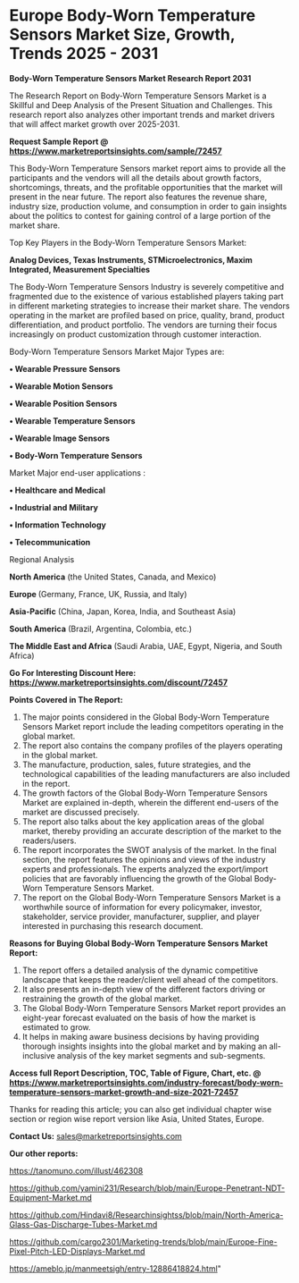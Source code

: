 # Europe Body-Worn Temperature Sensors Market Size, Growth, Trends 2025 - 2031

<strong>Body-Worn Temperature Sensors Market Research Report 2031</strong>

The Research Report on Body-Worn Temperature Sensors Market is a Skillful and Deep Analysis of the Present Situation and Challenges. This research report also analyzes other important trends and market drivers that will affect market growth over 2025-2031.

<strong>Request Sample Report @ <a href=https://www.marketreportsinsights.com/sample/72457>https://www.marketreportsinsights.com/sample/72457</a></strong>

This Body-Worn Temperature Sensors market report aims to provide all the participants and the vendors will all the details about growth factors, shortcomings, threats, and the profitable opportunities that the market will present in the near future. The report also features the revenue share, industry size, production volume, and consumption in order to gain insights about the politics to contest for gaining control of a large portion of the market share.

Top Key Players in the Body-Worn Temperature Sensors Market:

<strong>Analog Devices, Texas Instruments, STMicroelectronics, Maxim Integrated, Measurement Specialties</strong>

The Body-Worn Temperature Sensors Industry is severely competitive and fragmented due to the existence of various established players taking part in different marketing strategies to increase their market share. The vendors operating in the market are profiled based on price, quality, brand, product differentiation, and product portfolio. The vendors are turning their focus increasingly on product customization through customer interaction.

Body-Worn Temperature Sensors Market Major Types are:

<strong>• Wearable Pressure Sensors

• Wearable Motion Sensors

• Wearable Position Sensors

• Wearable Temperature Sensors

• Wearable Image Sensors

• Body-Worn Temperature Sensors</strong>

Market Major end-user applications :

<strong>• Healthcare and Medical

• Industrial and Military

• Information Technology

• Telecommunication</strong>

Regional Analysis

</u><strong><b>North America</b></strong> (the United States, Canada, and Mexico)

<strong><b>Europe </b></strong>(Germany, France, UK, Russia, and Italy)

<strong><b>Asia-Pacific</b></strong> (China, Japan, Korea, India, and Southeast Asia)

<strong><b>South America</b></strong> (Brazil, Argentina, Colombia, etc.)

<strong><b>The Middle East and Africa</b></strong> (Saudi Arabia, UAE, Egypt, Nigeria, and South Africa)

<strong>Go For Interesting Discount Here: <a href=https://www.marketreportsinsights.com/discount/72457>https://www.marketreportsinsights.com/discount/72457</a></strong>

<strong>Points Covered in The Report:</strong>
<ol>
  <li>The major points considered in the Global Body-Worn Temperature Sensors Market report include the leading competitors operating in the global market.</li>
  <li>The report also contains the company profiles of the players operating in the global market.</li>
  <li>The manufacture, production, sales, future strategies, and the technological capabilities of the leading manufacturers are also included in the report.</li>
  <li>The growth factors of the Global Body-Worn Temperature Sensors Market are explained in-depth, wherein the different end-users of the market are discussed precisely.</li>
  <li>The report also talks about the key application areas of the global market, thereby providing an accurate description of the market to the readers/users.</li>
  <li>The report incorporates the SWOT analysis of the market. In the final section, the report features the opinions and views of the industry experts and professionals. The experts analyzed the export/import policies that are favorably influencing the growth of the Global Body-Worn Temperature Sensors Market.</li>
  <li>The report on the Global Body-Worn Temperature Sensors Market is a worthwhile source of information for every policymaker, investor, stakeholder, service provider, manufacturer, supplier, and player interested in purchasing this research document.</li>
</ol>
<strong>Reasons for Buying Global Body-Worn Temperature Sensors Market Report:</strong>

<ol>
  <li>The report offers a detailed analysis of the dynamic competitive landscape that keeps the reader/client well ahead of the competitors.</li>
  <li>It also presents an in-depth view of the different factors driving or restraining the growth of the global market.</li>
  <li>The Global Body-Worn Temperature Sensors Market report provides an eight-year forecast evaluated on the basis of how the market is estimated to grow.</li>
  <li>It helps in making aware business decisions by having providing thorough insights insights into the global market and by making an all-inclusive analysis of the key market segments and sub-segments.</li>
</ol>
<strong>Access full Report Description, TOC, Table of Figure, Chart, etc. @ <a href=https://www.marketreportsinsights.com/industry-forecast/body-worn-temperature-sensors-market-growth-and-size-2021-72457>https://www.marketreportsinsights.com/industry-forecast/body-worn-temperature-sensors-market-growth-and-size-2021-72457</a></strong>


Thanks for reading this article; you can also get individual chapter wise section or region wise report version like Asia, United States, Europe.

<strong>Contact Us:</strong>
sales@marketreportsinsights.com

<strong>Our other reports:</strong>

<a href=https://tanomuno.com/illust/462308>https://tanomuno.com/illust/462308</a>

<a href=https://github.com/yamini231/Research/blob/main/Europe-Penetrant-NDT-Equipment-Market.md>https://github.com/yamini231/Research/blob/main/Europe-Penetrant-NDT-Equipment-Market.md</a>

<a href=https://github.com/Hindavi8/Researchinsightss/blob/main/North-America-Glass-Gas-Discharge-Tubes-Market.md>https://github.com/Hindavi8/Researchinsightss/blob/main/North-America-Glass-Gas-Discharge-Tubes-Market.md</a>

<a href=https://github.com/cargo2301/Marketing-trends/blob/main/Europe-Fine-Pixel-Pitch-LED-Displays-Market.md>https://github.com/cargo2301/Marketing-trends/blob/main/Europe-Fine-Pixel-Pitch-LED-Displays-Market.md</a>

<a href=https://ameblo.jp/manmeetsigh/entry-12886418824.html>https://ameblo.jp/manmeetsigh/entry-12886418824.html</a>"
